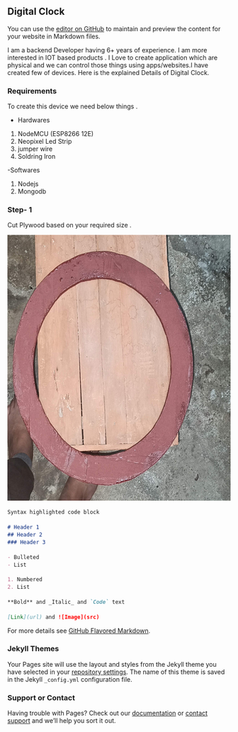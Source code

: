 ## Digital Clock

You can use the [editor on GitHub](https://github.com/TriPiyush/DIgitalCLock/edit/gh-pages/index.md) to maintain and preview the content for your website in Markdown files.

I am a backend Developer having 6+ years of experience. I am more interested in IOT based products . I Love to create application which are physical and we can control those things using apps/websites.I have created few of devices. Here is the explained Details of Digital Clock. 

### Requirements 

To create this device we need below things . 
- Hardwares

1. NodeMCU (ESP8266 12E)
2. Neopixel Led Strip
3. jumper wire
4. Soldring Iron

-Softwares
1. Nodejs
2. Mongodb



 ### Step- 1
 Cut Plywood based on your required size . 

<img src="/media/IMG_20200920_004704.jpg" width="650" height="600">




```markdown
Syntax highlighted code block

# Header 1
## Header 2
### Header 3

- Bulleted
- List

1. Numbered
2. List

**Bold** and _Italic_ and `Code` text

[Link](url) and ![Image](src)
```

For more details see [GitHub Flavored Markdown](https://guides.github.com/features/mastering-markdown/).

### Jekyll Themes

Your Pages site will use the layout and styles from the Jekyll theme you have selected in your [repository settings](https://github.com/TriPiyush/DIgitalCLock/settings). The name of this theme is saved in the Jekyll `_config.yml` configuration file.

### Support or Contact

Having trouble with Pages? Check out our [documentation](https://docs.github.com/categories/github-pages-basics/) or [contact support](https://support.github.com/contact) and we’ll help you sort it out.
